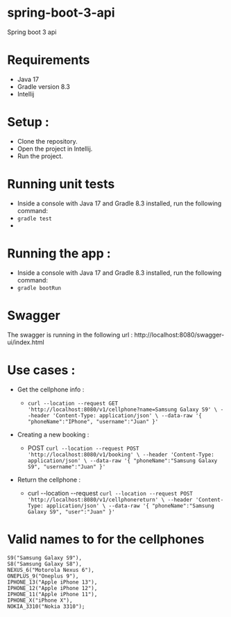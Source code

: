 # spring-boot-3-api

Spring boot 3 api

# Requirements 

* Java 17
* Gradle version 8.3 
* Intellij 

# Setup :

* Clone the repository.
* Open the project in Intellij.
* Run the project.

# Running unit tests

* Inside a console with Java 17 and Gradle 8.3 installed, run the following command:
* `gradle test`
* 
# Running the app :
* Inside a console with Java 17 and Gradle 8.3 installed, run the following command:
* `gradle bootRun`

# Swagger
The swagger is running in the following url :
http://localhost:8080/swagger-ui/index.html

# Use cases :

* Get the cellphone info :
  * `curl --location --request GET 'http://localhost:8080/v1/cellphone?name=Samsung Galaxy S9' \
    --header 'Content-Type: application/json' \
    --data-raw '{
    "phoneName":"IPhone",
    "username":"Juan"
    }'`

* Creating a new booking :
  * POST `curl --location --request POST 'http://localhost:8080/v1/booking' \
    --header 'Content-Type: application/json' \
    --data-raw '{
    "phoneName":"Samsung Galaxy S9",
    "username":"Juan"
    }'`
  
* Return the cellphone : 
  * curl --location --request ```curl --location --request POST 'http://localhost:8080/v1/cellphonereturn' \
    --header 'Content-Type: application/json' \
    --data-raw '{
    "phoneName":"Samsung Galaxy S9",
    "user":"Juan"
    }'```

# Valid names to for the cellphones

    S9("Samsung Galaxy S9"),
    S8("Samsung Galaxy S8"),
    NEXUS_6("Motorola Nexus 6"),
    ONEPLUS_9("Oneplus 9"),
    IPHONE_13("Apple iPhone 13"),
    IPHONE_12("Apple iPhone 12"),
    IPHONE_11("Apple iPhone 11"),
    IPHONE_X("iPhone X"),
    NOKIA_3310("Nokia 3310");